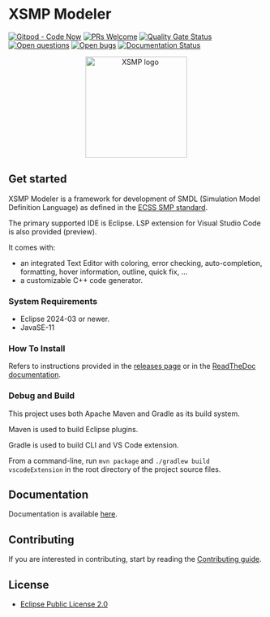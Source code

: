 # XSMP Modeler

[![Gitpod - Code Now](https://img.shields.io/badge/Gitpod-code%20now-blue.svg?longCache=true)](https://gitpod.io#https://github.com/ThalesGroup/xsmp-modeler-core)
[![PRs Welcome](https://img.shields.io/badge/PRs-welcome-brightgreen.svg?style=flat-curved)](https://github.com/ThalesGroup/xsmp-modeler-core/labels/help%20wanted)
[![Quality Gate Status](https://sonarcloud.io/api/project_badges/measure?project=ThalesGroup_xsmp-modeler-core&metric=alert_status)](https://sonarcloud.io/summary/new_code?id=ThalesGroup_xsmp-modeler-core)
[![Open questions](https://img.shields.io/badge/Open-questions-blue.svg?style=flat-curved)](https://github.com/ThalesGroup/xsmp-modeler-core/discussions)
[![Open bugs](https://img.shields.io/badge/Open-bugs-red.svg?style=flat-curved)](https://github.com/ThalesGroup/xsmp-modeler-core/labels/bug)
[![Documentation Status](https://readthedocs.org/projects/xsmp-modeler/badge/?version=latest)](https://xsmp-modeler.readthedocs.io/en/latest/?badge=latest)

<p align="center">
    <picture>
      <source media="(prefers-color-scheme: dark)" width="200" srcset="https://github.com/ThalesGroup/xsmp-modeler-core/raw/main/docs/images/xsmp_logo_dark.svg">
      <source media="(prefers-color-scheme: light)" width="200" srcset="https://github.com/ThalesGroup/xsmp-modeler-core/raw/main/docs/images/xsmp_logo_light.svg">
      <img alt="XSMP logo" width="200" src="https://github.com/ThalesGroup/xsmp-modeler-core/raw/main/docs/images/xsmp_logo_light.svg">
    </picture>
</p>

## Get started

XSMP Modeler is a framework for development of SMDL (Simulation Model Definition Language) as defined in the [ECSS SMP standard](https://ecss.nl/standard/ecss-e-st-40-07c-simulation-modelling-platform-2-march-2020/). 

The primary supported IDE is Eclipse. LSP extension for Visual Studio Code is also provided (preview).

It comes with:
 - an integrated Text Editor with coloring, error checking, auto-completion, formatting, hover information, outline, quick fix, ...
 - a customizable C++ code generator.

### System Requirements

 - Eclipse 2024-03 or newer.
 - JavaSE-11

### How To Install

Refers to instructions provided in the [releases page](https://github.com/ThalesGroup/xsmp-modeler-core/releases) or in the [ReadTheDoc documentation](https://xsmp-modeler.readthedocs.io).

### Debug and Build

This project uses both Apache Maven and Gradle as its build system.

Maven is used to build Eclipse plugins.

Gradle is used to build CLI and VS Code extension.

From a command-line, run `mvn package` and `./gradlew build vscodeExtension` in the root directory of the project source files.

## Documentation

Documentation is available [here](https://xsmp-modeler.readthedocs.io).

## Contributing

If you are interested in contributing, start by reading the [Contributing guide](/CONTRIBUTING.md).

## License

- [Eclipse Public License 2.0](http://www.eclipse.org/legal/epl-2.0/)
